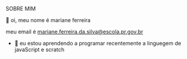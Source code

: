 SOBRE MIM 

👋 oi, meu nome é mariane ferreira

meu email é mariane.ferreira.da.silva@escola.pr.gov.br
- 🌱 eu estou aprendendo a programar recentemente a linguegem de javaScript e scratch
